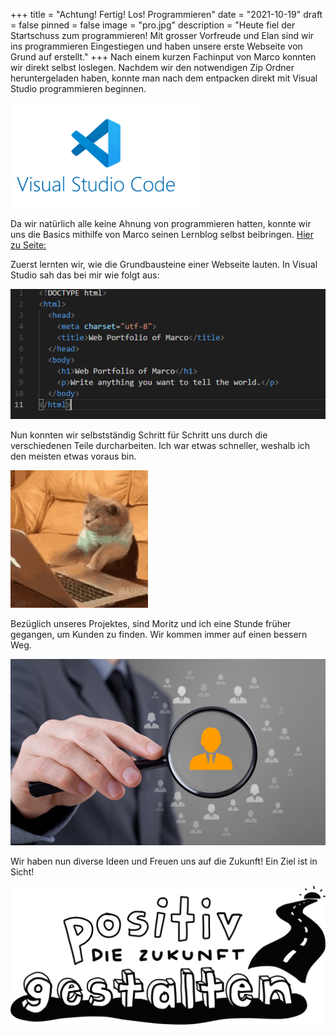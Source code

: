 +++
title = "Achtung! Fertig! Los! Programmieren"
date = "2021-10-19"
draft = false
pinned = false
image = "pro.jpg"
description = "Heute fiel der Startschuss zum programmieren! Mit grosser Vorfreude und Elan sind wir ins programmieren Eingestiegen und haben unsere erste Webseite von Grund auf erstellt."
+++
Nach einem kurzen Fachinput von Marco konnten wir direkt selbst loslegen. Nachdem wir den notwendigen Zip Ordner heruntergeladen haben, konnte man nach dem entpacken direkt mit Visual Studio programmieren beginnen.

![Diese Software haben wir zum Programmieren verwendet!](visual.png)

Da wir natürlich alle keine Ahnung von programmieren hatten, konnte wir uns die Basics mithilfe von Marco seinen Lernblog selbst beibringen. [Hier zu Seite:](https://code.makery.ch/library/html-css/)

Zuerst lernten wir, wie die Grundbausteine einer Webseite lauten. In Visual Studio sah das bei mir wie folgt aus:

![Meine ersten Zeilen in Visual Studio Code](pes.png)

Nun konnten wir selbstständig Schritt für Schritt uns durch die verschiedenen Teile durcharbeiten. Ich war etwas schneller, weshalb ich den meisten etwas voraus bin.

![](gif-arbeit.gif)

Bezüglich unseres Projektes, sind Moritz und ich eine Stunde früher gegangen, um Kunden zu finden. Wir kommen immer auf einen bessern Weg.

![](kundenb-scuhen.jpg)

Wir haben nun diverse Ideen und Freuen uns auf die Zukunft! Ein Ziel ist in Sicht!

![](positiv_zukunft_gestalten.png)